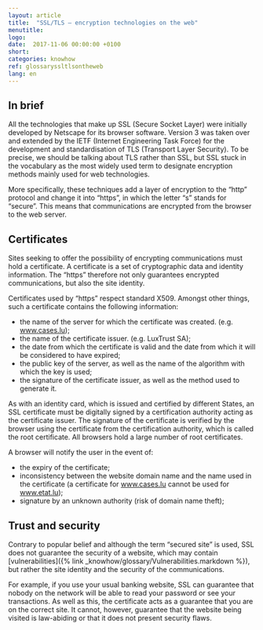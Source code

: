 ```yaml
---
layout: article
title:  "SSL/TLS – encryption technologies on the web"
menutitle:
logo:
date:  2017-11-06 00:00:00 +0100
short:
categories: knowhow
ref: glossaryssltlsontheweb
lang: en
---
```


## In brief
All the technologies that make up SSL (Secure Socket Layer) were initially developed by Netscape for its browser software. Version 3 was taken over and extended by the IETF (Internet Engineering Task Force) for the development and standardisation of TLS (Transport Layer Security). To be precise, we should be talking about TLS rather than SSL, but SSL stuck in the vocabulary as the most widely used term to designate encryption methods mainly used for web technologies.

More specifically, these techniques add a layer of encryption to the “http” protocol and change it into “https”, in which the letter “s” stands for “secure”. This means that communications are encrypted from the browser to the web server.

## Certificates
Sites seeking to offer the possibility of encrypting communications must hold a certificate. A certificate is a set of cryptographic data and identity information. The “https” therefore not only guarantees encrypted communications, but also the site identity.

Certificates used by “https” respect standard X509. Amongst other things, such a certificate contains the following information:

* the name of the server for which the certificate was created. (e.g. www.cases.lu);
* the name of the certificate issuer. (e.g. LuxTrust SA);
* the date from which the certificate is valid and the date from which it will be considered to have expired;
* the public key of the server, as well as the name of the algorithm with which the key is used;
* the signature of the certificate issuer, as well as the method used to generate it.

As with an identity card, which is issued and certified by different States, an SSL certificate must be digitally signed by a certification authority acting as the certificate issuer. The signature of the certificate is verified by the browser using the certificate from the certification authority, which is called the root certificate. All browsers hold a large number of root certificates.

A browser will notify the user in the event of:

* the expiry of the certificate;
* inconsistency between the website domain name and the name used in the certificate (a certificate for www.cases.lu cannot be used for www.etat.lu);
* signature by an unknown authority (risk of domain name theft);

## Trust and security
Contrary to popular belief and although the term “secured site” is used, SSL does not guarantee the security of a website, which may contain [vulnerabilities]({% link _knowhow/glossary/Vulnerabilities.markdown %}), but rather the site identity and the security of the communications.

For example, if you use your usual banking website, SSL can guarantee that nobody on the network will be able to read your password or see your transactions. As well as this, the certificate acts as a guarantee that you are on the correct site. It cannot, however, guarantee that the website being visited is law-abiding or that it does not present security flaws.
